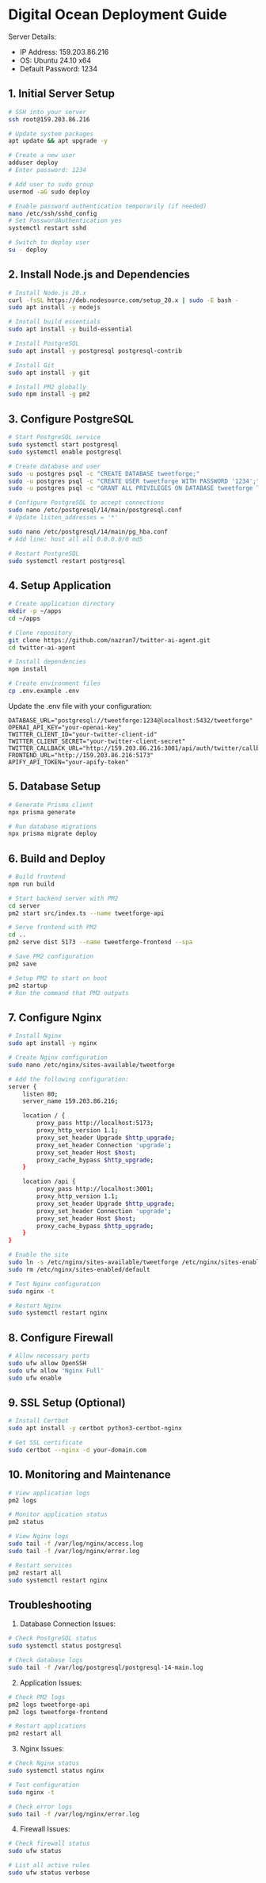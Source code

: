 # Digital Ocean Deployment Guide

Server Details:
- IP Address: 159.203.86.216
- OS: Ubuntu 24.10 x64
- Default Password: 1234

## 1. Initial Server Setup

```bash
# SSH into your server
ssh root@159.203.86.216

# Update system packages
apt update && apt upgrade -y

# Create a new user
adduser deploy
# Enter password: 1234

# Add user to sudo group
usermod -aG sudo deploy

# Enable password authentication temporarily (if needed)
nano /etc/ssh/sshd_config
# Set PasswordAuthentication yes
systemctl restart sshd

# Switch to deploy user
su - deploy
```

## 2. Install Node.js and Dependencies

```bash
# Install Node.js 20.x
curl -fsSL https://deb.nodesource.com/setup_20.x | sudo -E bash -
sudo apt install -y nodejs

# Install build essentials
sudo apt install -y build-essential

# Install PostgreSQL
sudo apt install -y postgresql postgresql-contrib

# Install Git
sudo apt install -y git

# Install PM2 globally
sudo npm install -g pm2
```

## 3. Configure PostgreSQL

```bash
# Start PostgreSQL service
sudo systemctl start postgresql
sudo systemctl enable postgresql

# Create database and user
sudo -u postgres psql -c "CREATE DATABASE tweetforge;"
sudo -u postgres psql -c "CREATE USER tweetforge WITH PASSWORD '1234';"
sudo -u postgres psql -c "GRANT ALL PRIVILEGES ON DATABASE tweetforge TO tweetforge;"

# Configure PostgreSQL to accept connections
sudo nano /etc/postgresql/14/main/postgresql.conf
# Update listen_addresses = '*'

sudo nano /etc/postgresql/14/main/pg_hba.conf
# Add line: host all all 0.0.0.0/0 md5

# Restart PostgreSQL
sudo systemctl restart postgresql
```

## 4. Setup Application

```bash
# Create application directory
mkdir -p ~/apps
cd ~/apps

# Clone repository
git clone https://github.com/nazran7/twitter-ai-agent.git
cd twitter-ai-agent

# Install dependencies
npm install

# Create environment files
cp .env.example .env
```

Update the .env file with your configuration:
```env
DATABASE_URL="postgresql://tweetforge:1234@localhost:5432/tweetforge"
OPENAI_API_KEY="your-openai-key"
TWITTER_CLIENT_ID="your-twitter-client-id"
TWITTER_CLIENT_SECRET="your-twitter-client-secret"
TWITTER_CALLBACK_URL="http://159.203.86.216:3001/api/auth/twitter/callback"
FRONTEND_URL="http://159.203.86.216:5173"
APIFY_API_TOKEN="your-apify-token"
```

## 5. Database Setup

```bash
# Generate Prisma client
npx prisma generate

# Run database migrations
npx prisma migrate deploy
```

## 6. Build and Deploy

```bash
# Build frontend
npm run build

# Start backend server with PM2
cd server
pm2 start src/index.ts --name tweetforge-api

# Serve frontend with PM2
cd ..
pm2 serve dist 5173 --name tweetforge-frontend --spa

# Save PM2 configuration
pm2 save

# Setup PM2 to start on boot
pm2 startup
# Run the command that PM2 outputs
```

## 7. Configure Nginx

```bash
# Install Nginx
sudo apt install -y nginx

# Create Nginx configuration
sudo nano /etc/nginx/sites-available/tweetforge

# Add the following configuration:
server {
    listen 80;
    server_name 159.203.86.216;

    location / {
        proxy_pass http://localhost:5173;
        proxy_http_version 1.1;
        proxy_set_header Upgrade $http_upgrade;
        proxy_set_header Connection 'upgrade';
        proxy_set_header Host $host;
        proxy_cache_bypass $http_upgrade;
    }

    location /api {
        proxy_pass http://localhost:3001;
        proxy_http_version 1.1;
        proxy_set_header Upgrade $http_upgrade;
        proxy_set_header Connection 'upgrade';
        proxy_set_header Host $host;
        proxy_cache_bypass $http_upgrade;
    }
}

# Enable the site
sudo ln -s /etc/nginx/sites-available/tweetforge /etc/nginx/sites-enabled/
sudo rm /etc/nginx/sites-enabled/default

# Test Nginx configuration
sudo nginx -t

# Restart Nginx
sudo systemctl restart nginx
```

## 8. Configure Firewall

```bash
# Allow necessary ports
sudo ufw allow OpenSSH
sudo ufw allow 'Nginx Full'
sudo ufw enable
```

## 9. SSL Setup (Optional)

```bash
# Install Certbot
sudo apt install -y certbot python3-certbot-nginx

# Get SSL certificate
sudo certbot --nginx -d your-domain.com
```

## 10. Monitoring and Maintenance

```bash
# View application logs
pm2 logs

# Monitor application status
pm2 status

# View Nginx logs
sudo tail -f /var/log/nginx/access.log
sudo tail -f /var/log/nginx/error.log

# Restart services
pm2 restart all
sudo systemctl restart nginx
```

## Troubleshooting

1. Database Connection Issues:
```bash
# Check PostgreSQL status
sudo systemctl status postgresql

# Check database logs
sudo tail -f /var/log/postgresql/postgresql-14-main.log
```

2. Application Issues:
```bash
# Check PM2 logs
pm2 logs tweetforge-api
pm2 logs tweetforge-frontend

# Restart applications
pm2 restart all
```

3. Nginx Issues:
```bash
# Check Nginx status
sudo systemctl status nginx

# Test configuration
sudo nginx -t

# Check error logs
sudo tail -f /var/log/nginx/error.log
```

4. Firewall Issues:
```bash
# Check firewall status
sudo ufw status

# List all active rules
sudo ufw status verbose
``` 